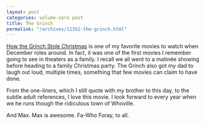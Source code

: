 ```yaml
---
layout: post
categories: volume-zero post
title: The Grinch
permalink: "/archives/11352-the-grinch.html"
---
```



[How the Grinch Stole Christmas](http://www.imdb.com/title/tt0170016/) is one of my favorite movies to watch when December roles around. In fact, it was one of the first movies I remember going to see in theaters as a family. I recall we all went to a matinée showing before heading to a family Christmas party. The Grinch also got my dad to laugh out loud, multiple times, something that few movies can claim to have done.

From the one-liners, which I still quote with my brother to this day, to the subtle adult references, I love this movie. I look forward to every year when we he runs though the ridiculous town of Whoville.

And Max. Max is awesome. Fa-Who Foray, to all.

